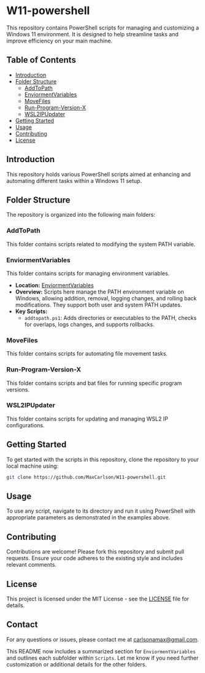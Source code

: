 # W11-powershell

This repository contains PowerShell scripts for managing and customizing a Windows 11 environment. It is designed to help streamline tasks and improve efficiency on your main machine.

## Table of Contents
- [Introduction](#introduction)
- [Folder Structure](#folder-structure)
  - [AddToPath](#addtopath)
  - [EnviormentVariables](#enviormentvariables)
  - [MoveFiles](#movefiles)
  - [Run-Program-Version-X](#run-program-version-x)
  - [WSL2IPUpdater](#wsl2ipupdater)
- [Getting Started](#getting-started)
- [Usage](#usage)
- [Contributing](#contributing)
- [License](#license)

## Introduction
This repository holds various PowerShell scripts aimed at enhancing and automating different tasks within a Windows 11 setup.

## Folder Structure
The repository is organized into the following main folders:

### AddToPath
This folder contains scripts related to modifying the system PATH variable.

### EnviormentVariables
This folder contains scripts for managing environment variables.

- **Location:** [EnviormentVariables](https://github.com/MaxCarlson/W11-powershell/tree/master/Scripts/EnviormentVariables)
- **Overview:** Scripts here manage the PATH environment variable on Windows, allowing addition, removal, logging changes, and rolling back modifications. They support both user and system PATH updates.
- **Key Scripts:**
  - `addtopath.ps1`: Adds directories or executables to the PATH, checks for overlaps, logs changes, and supports rollbacks.

### MoveFiles
This folder contains scripts for automating file movement tasks.

### Run-Program-Version-X
This folder contains scripts and bat files for running specific program versions.

### WSL2IPUpdater
This folder contains scripts for updating and managing WSL2 IP configurations.

## Getting Started
To get started with the scripts in this repository, clone the repository to your local machine using:
```bash
git clone https://github.com/MaxCarlson/W11-powershell.git
```

## Usage
To use any script, navigate to its directory and run it using PowerShell with appropriate parameters as demonstrated in the examples above.

## Contributing
Contributions are welcome! Please fork this repository and submit pull requests. Ensure your code adheres to the existing style and includes relevant comments.

## License
This project is licensed under the MIT License - see the [LICENSE](LICENSE) file for details.

## Contact
For any questions or issues, please contact me at carlsonamax@gmail.com.

This README now includes a summarized section for `EnviormentVariables` and outlines each subfolder within `Scripts`. Let me know if you need further customization or additional details for the other folders.

